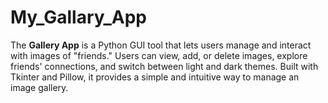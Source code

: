 # My_Gallary_App
The **Gallery App** is a Python GUI tool that lets users manage and interact with images of "friends." Users can view, add, or delete images, explore friends' connections, and switch between light and dark themes. Built with Tkinter and Pillow, it provides a simple and intuitive way to manage an image gallery.
